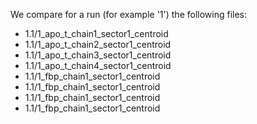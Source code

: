 We compare for a run (for example '1') the following files:
* 1.1/1_apo_t_chain1_sector1_centroid
* 1.1/1_apo_t_chain2_sector1_centroid
* 1.1/1_apo_t_chain3_sector1_centroid
* 1.1/1_apo_t_chain4_sector1_centroid
* 1.1/1_fbp_chain1_sector1_centroid
* 1.1/1_fbp_chain1_sector1_centroid
* 1.1/1_fbp_chain1_sector1_centroid
* 1.1/1_fbp_chain1_sector1_centroid


